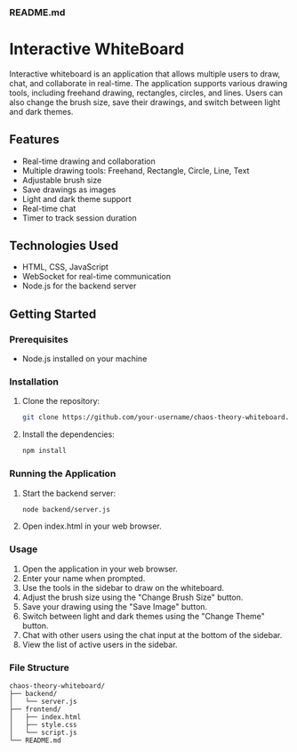 ### README.md

# Interactive WhiteBoard

Interactive whiteboard is an application that allows multiple users to draw, chat, and collaborate in real-time. The application supports various drawing tools, including freehand drawing, rectangles, circles, and lines. Users can also change the brush size, save their drawings, and switch between light and dark themes.

## Features

- Real-time drawing and collaboration
- Multiple drawing tools: Freehand, Rectangle, Circle, Line, Text
- Adjustable brush size
- Save drawings as images
- Light and dark theme support
- Real-time chat
- Timer to track session duration

## Technologies Used

- HTML, CSS, JavaScript
- WebSocket for real-time communication
- Node.js for the backend server

## Getting Started

### Prerequisites

- Node.js installed on your machine

### Installation

1. Clone the repository:

   ```bash
   git clone https://github.com/your-username/chaos-theory-whiteboard.git
   ```

2. Install the dependencies:

   ```bash
   npm install
   ```

### Running the Application

1. Start the backend server:

   ```bash
   node backend/server.js
   ```

2. Open index.html in your web browser.

### Usage

1. Open the application in your web browser.
2. Enter your name when prompted.
3. Use the tools in the sidebar to draw on the whiteboard.
4. Adjust the brush size using the "Change Brush Size" button.
5. Save your drawing using the "Save Image" button.
6. Switch between light and dark themes using the "Change Theme" button.
7. Chat with other users using the chat input at the bottom of the sidebar.
8. View the list of active users in the sidebar.

### File Structure

```
chaos-theory-whiteboard/
├── backend/
│   └── server.js
├── frontend/
│   ├── index.html
│   ├── style.css
│   └── script.js
└── README.md
